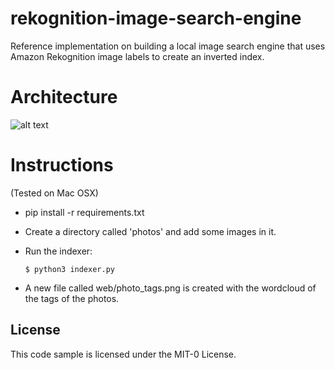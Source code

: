 # rekognition-image-search-engine
Reference implementation on building a local image search engine that uses Amazon Rekognition image labels to create an inverted index.

# Architecture

![alt text](https://s3.amazonaws.com/smallya-test/localserachengine-architecture.png "Local Image
Search Engine with Rekognition")

# Instructions
(Tested on Mac OSX)
* pip install -r requirements.txt
* Create a directory called 'photos' and add some images in it.
* Run the indexer:

   ```
   $ python3 indexer.py
   ```
* A new file called web/photo_tags.png is created with the wordcloud of the tags of the photos.

## License

This code sample is licensed under the MIT-0 License.
